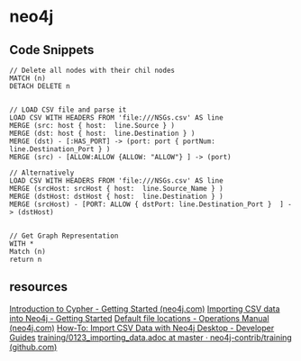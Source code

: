 # neo4j
## Code Snippets
```cypher
// Delete all nodes with their chil nodes
MATCH (n)
DETACH DELETE n


// LOAD CSV file and parse it
LOAD CSV WITH HEADERS FROM 'file:///NSGs.csv' AS line
MERGE (src: host { host:  line.Source } )
MERGE (dst: host { host:  line.Destination } )
MERGE (dst) - [:HAS_PORT] -> (port: port { portNum: line.Destination_Port } )
MERGE (src) - [ALLOW:ALLOW {ALLOW: "ALLOW"} ] -> (port)  

// Alternatively
LOAD CSV WITH HEADERS FROM 'file:///NSGs.csv' AS line
MERGE (srcHost: srcHost { host:  line.Source_Name } )
MERGE (dstHost: dstHost { host:  line.Destination } )
MERGE (srcHost) - [PORT: ALLOW { dstPort: line.Destination_Port }  ] -> (dstHost)
																		 

// Get Graph Representation
WITH *
Match (n)
return n
```
## resources
[Introduction to Cypher - Getting Started (neo4j.com)](https://neo4j.com/docs/getting-started/current/cypher-intro/)
[Importing CSV data into Neo4j - Getting Started](https://neo4j.com/docs/getting-started/current/data-import/csv-import/)
[Default file locations - Operations Manual (neo4j.com)](https://neo4j.com/docs/operations-manual/5/configuration/file-locations/)
[How-To: Import CSV Data with Neo4j Desktop - Developer Guides](https://neo4j.com/developer/desktop-csv-import/)
[training/0123_importing_data.adoc at master · neo4j-contrib/training (github.com)](https://github.com/neo4j-contrib/training/blob/master/online/cypher/60-Minute-Cypher/0123_importing_data.adoc)